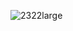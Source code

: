 ![2322large](https://user-images.githubusercontent.com/65974981/83008743-55f7fd00-a01e-11ea-9a6e-7b7263f8bb83.jpg)

